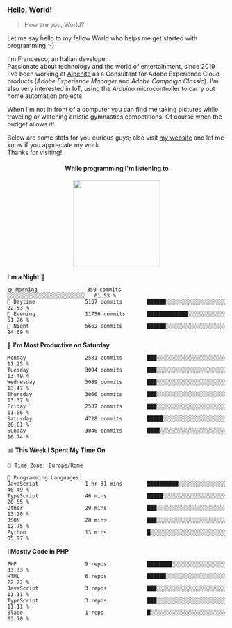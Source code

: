 ### Hello, World!

> How are you, World?

Let me say hello to my fellow World who helps me get started with programming :-)

I'm Francesco, an Italian developer.  
Passionate about technology and the world of entertainment, since 2019 I've been working at [Alpenite](https://www.alpenite.com) as a Consultant for Adobe Experience Cloud products (*Adobe Experience Manager* and *Adobe Campaign Classic*). I'm also very interested in IoT, using the *Arduino* microcontroller to carry out home automation projects.

When I'm not in front of a computer you can find me taking pictures while traveling or watching artistic gymnastics competitions. Of course when the budget allows it!

Below are some stats for you curious guys; also visit [my website](https://www.francescorega.eu) and let me know if you appreciate my work.  
Thanks for visiting!

<div align="center">
  <h4>While programming I'm listening to</h4>
  <a href="https://apps.francescorega.eu/now-playing/11147232609" target="_blank"><img src="https://apps.francescorega.eu/now-playing/11147232609" width="200"></a>
</div>

<!--START_SECTION:waka-->
**I'm a Night 🦉** 

```text
🌞 Morning                350 commits         ░░░░░░░░░░░░░░░░░░░░░░░░░   01.53 % 
🌆 Daytime                5167 commits        ██████░░░░░░░░░░░░░░░░░░░   22.53 % 
🌃 Evening                11756 commits       █████████████░░░░░░░░░░░░   51.26 % 
🌙 Night                  5662 commits        ██████░░░░░░░░░░░░░░░░░░░   24.69 % 
```
📅 **I'm Most Productive on Saturday** 

```text
Monday                   2581 commits        ███░░░░░░░░░░░░░░░░░░░░░░   11.25 % 
Tuesday                  3094 commits        ███░░░░░░░░░░░░░░░░░░░░░░   13.49 % 
Wednesday                3089 commits        ███░░░░░░░░░░░░░░░░░░░░░░   13.47 % 
Thursday                 3066 commits        ███░░░░░░░░░░░░░░░░░░░░░░   13.37 % 
Friday                   2537 commits        ███░░░░░░░░░░░░░░░░░░░░░░   11.06 % 
Saturday                 4728 commits        █████░░░░░░░░░░░░░░░░░░░░   20.61 % 
Sunday                   3840 commits        ████░░░░░░░░░░░░░░░░░░░░░   16.74 % 
```


📊 **This Week I Spent My Time On** 

```text
🕑︎ Time Zone: Europe/Rome

💬 Programming Languages: 
JavaScript               1 hr 31 mins        ██████████░░░░░░░░░░░░░░░   40.49 % 
TypeScript               46 mins             █████░░░░░░░░░░░░░░░░░░░░   20.55 % 
Other                    29 mins             ███░░░░░░░░░░░░░░░░░░░░░░   13.20 % 
JSON                     28 mins             ███░░░░░░░░░░░░░░░░░░░░░░   12.75 % 
Python                   13 mins             █░░░░░░░░░░░░░░░░░░░░░░░░   05.97 % 
```

**I Mostly Code in PHP** 

```text
PHP                      9 repos             ████████░░░░░░░░░░░░░░░░░   33.33 % 
HTML                     6 repos             ██████░░░░░░░░░░░░░░░░░░░   22.22 % 
JavaScript               3 repos             ███░░░░░░░░░░░░░░░░░░░░░░   11.11 % 
TypeScript               3 repos             ███░░░░░░░░░░░░░░░░░░░░░░   11.11 % 
Blade                    1 repo              █░░░░░░░░░░░░░░░░░░░░░░░░   03.70 % 
```




<!--END_SECTION:waka-->

